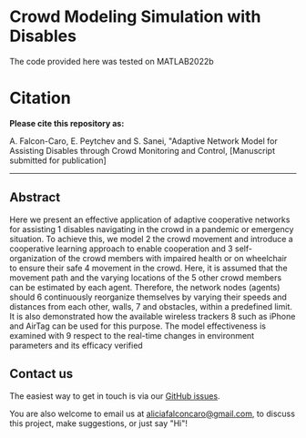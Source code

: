 # Crowd Modeling Simulation with Disables

The code provided here was tested on MATLAB2022b


# Citation
**Please cite this repository as:**

A. Falcon-Caro, E. Peytchev and S. Sanei, "Adaptive Network Model for Assisting Disables through Crowd Monitoring and Control, [Manuscript submitted for publication]

---

## Abstract
Here we present an effective application of adaptive cooperative networks for assisting 1 disables navigating in the crowd in a pandemic or emergency situation. To achieve this, we model 2 the crowd movement and introduce a cooperative learning approach to enable cooperation and 3 self-organization of the crowd members with impaired health or on wheelchair to ensure their safe 4 movement in the crowd. Here, it is assumed that the movement path and the varying locations of the 5 other crowd members can be estimated by each agent. Therefore, the network nodes (agents) should 6 continuously reorganize themselves by varying their speeds and distances from each other, walls, 7 and obstacles, within a predefined limit. It is also demonstrated how the available wireless trackers 8 such as iPhone and AirTag can be used for this purpose. The model effectiveness is examined with 9 respect to the real-time changes in environment parameters and its efficacy verified

## Contact us

The easiest way to get in touch is via our [GitHub issues](https://github.com/AliciaFalconCaro/HyperCSP/issues).

You are also welcome to email us at [aliciafalconcaro@gmail.com](aliciafalconcaro@gmail.com), to discuss this project, make suggestions, or just say "Hi"!
